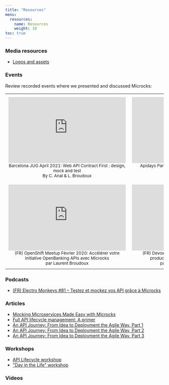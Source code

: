 ```yaml
---
title: "Resources"
menu:
  resources:
    name: Resources
    weight: 10
toc: true
---
```


### Media resources

- [Logos and assets](/resources/media/media-resources)

### Events

Review recorded events where we presented and discussed Microcks:

<table>
  <tr style="padding: 10px">
    <td style="padding: 10px; text-align: center;">
      <iframe width="373" height="210" src="https://www.youtube.com/embed/p5gdmrPFTw8?start=2205" title="YouTube video player" frameborder="0" allow="accelerometer; autoplay; clipboard-write; encrypted-media; gyroscope; picture-in-picture" allowfullscreen></iframe>
      <br/><small>Barcelona JUG April 2021: Web API Contract First : design, mock and test <br/>By C. Anal & L. Broudoux</small>
    </td>
    <td style="padding: 10px; text-align: center;">
      <iframe width="373" height="210" src="https://www.youtube.com/embed/wvsHne46qIs" title="YouTube video player" frameborder="0" allow="accelerometer; autoplay; clipboard-write; encrypted-media; gyroscope; picture-in-picture" allowfullscreen></iframe>
      <br/><small>Apidays Paris 2020: Speed-Up Kafka delivery with AsyncAPI & Microcks <br/>By Laurent Broudoux</small>
    </td>
  </tr>
  <tr style="padding: 10px">
    <td style="padding: 10px; text-align: center;">
      <iframe width="373" height="210" src="https://www.youtube.com/embed/7xXKWnDjbIQ" title="YouTube video player" frameborder="0" allow="accelerometer; autoplay; clipboard-write; encrypted-media; gyroscope; picture-in-picture" allowfullscreen></iframe>
      <br/><small>(FR) OpenShift Meetup Février 2020: Accélérer votre initiative OpenBanking APIs avec Microcks<br/>par Laurent Broudoux</small>
    </td>
    <td style="padding: 10px; text-align: center;">
      <iframe width="373" height="210" src="https://www.youtube.com/embed/7gbaM73CMFY" title="YouTube video player" frameborder="0" allow="accelerometer; autoplay; clipboard-write; encrypted-media; gyroscope; picture-in-picture" allowfullscreen></iframe>
      <br/><small>(FR) Devoxx France 2019: Une API, de l'idée à la production, en mode agile avec Red Hat ! <br/>par By N. Masse & L. Broudoux</small>
    </td>
  </tr>
</table>

### Podcasts

- [(FR) Electro Monkeys #81 – Testez et mockez vos API grâce à Microcks](https://electro-monkeys.fr/81-testez-et-mockez-vos-api-grace-a-microcks-avec-laurent-broudoux/)
### Articles

- [Mocking Microservices Made Easy with Microcks](https://blog.openshift.com/mocking-microservices-made-easy-microcks/)
- [Full API lifecycle management: A primer](https://developers.redhat.com/blog/2019/02/25/full-api-lifecycle-management-a-primer/)
- [An API Journey: From Idea to Deployment the Agile Way, Part 1](https://developers.redhat.com/blog/2018/04/11/api-journey-idea-deployment-agile-part1/)
- [An API Journey: From Idea to Deployment the Agile Way, Part 2](https://developers.redhat.com/blog/2018/04/19/api-journey-idea-deployment-agile-way-part2/)
- [An API Journey: From Idea to Deployment the Agile Way, Part 3](https://developers.redhat.com/blog/2018/04/26/api-journey-idea-deployment-agile-way-part3/)

### Workshops

- [API Lifecycle workshop](https://api-lifecycle-workshop.netlify.com/)
- ["Day in the Life" workshop](https://github.com/RedHatWorkshops/dayinthelife-integration)

### Videos


